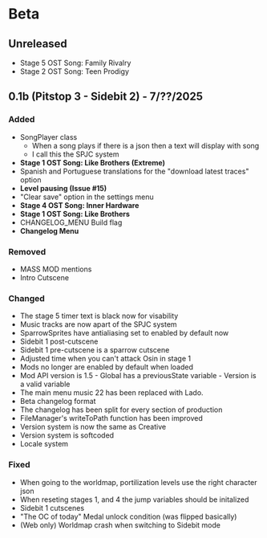 # Beta
## Unreleased
- Stage 5 OST Song: Family Rivalry
- Stage 2 OST Song: Teen Prodigy
<version>

## 0.1b (Pitstop 3 - Sidebit 2) - 7/??/2025
### Added
- SongPlayer class
  - When a song plays if there is a json then a text will display with song 
  - I call this the SPJC system
- **Stage 1 OST Song: Like Brothers (Extreme)**
- Spanish and Portuguese translations for the "download latest traces" option
- **Level pausing (Issue #15)**
- "Clear save" option in the settings menu
- **Stage 4 OST Song: Inner Hardware**
- **Stage 1 OST Song: Like Brothers**
- CHANGELOG_MENU Build flag
- **Changelog Menu**
### Removed
- MASS MOD mentions
- Intro Cutscene
### Changed
- The stage 5 timer text is black now for visability
- Music tracks are now apart of the SPJC system
- SparrowSprites have antialiasing set to enabled by default now
- Sidebit 1 post-cutscene
- Sidebit 1 pre-cutscene is a sparrow cutscene
- Adjusted time when you can't attack Osin in stage 1
- Mods no longer are enabled by default when loaded
- Mod API version is 1.5
        - Global has a previousState variable
        - Version is a valid variable
- The main menu music 22 has been replaced with Lado.
- Beta changelog format
- The changelog has been split for every section of production
- FileManager's writeToPath function has been improved
- Version system is now the same as Creative
- Version system is softcoded
- Locale system
### Fixed
- When going to the worldmap, portilization levels use the right character json
- When reseting stages 1, and 4 the jump variables should be initalized
- Sidebit 1 cutscenes
- "The OC of today" Medal unlock condition (was flipped basically)
- (Web only) Worldmap crash when switching to Sidebit mode